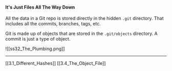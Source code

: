 #### It's Just Files All The Way Down
All the data in a Git repo is stored directly in the hidden ```.git``` directory.
That includes all the commits, branches, tags, etc.

Git is made up of objects that are stored in the ```.git/objects``` directory. 
A commit is just a type of object.

![[ss32_The_Plumbing.png]]

---
[[3.1_Different_Hashes]]
[[3.4_The_Object_File]]
